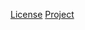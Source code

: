 [License](http://www.apache.org/licenses/LICENSE-2.0.txt)
[Project](https://github.com/zxing/zxing)
